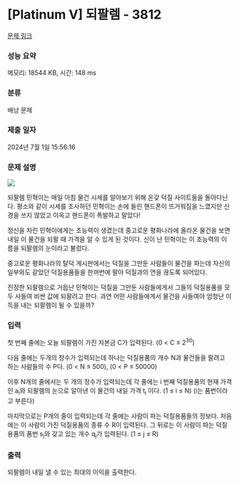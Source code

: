 # [Platinum V] 되팔렘 - 3812 

[문제 링크](https://www.acmicpc.net/problem/3812) 

### 성능 요약

메모리: 18544 KB, 시간: 148 ms

### 분류

배낭 문제

### 제출 일자

2024년 7월 1일 15:56:16

### 문제 설명

<p><img class="img-responsive" src="https://onlinejudgeimages.s3-ap-northeast-1.amazonaws.com/userupload/Riddler/20160903/951ae5ab93fd390398892ef80882ba25.jpg"></p>

<p> </p>

<p>되팔렘 민혁이는 매일 아침 물건 시세를 알아보기 위해 온갖 덕질 사이트들을 돌아다닌다. 평소와 같이 시세를 조사하던 민혁이는 손에 들린 핸드폰이 뜨거워짐을 느꼈지만 신경을 쓰지 않았고 이윽고 핸드폰이 폭발하고 말았다!</p>

<p>정신을 차린 민혁이에게는 초능력이 생겼는데 중고로운 평화나라에 올라온 물건을 보면 내일 이 물건을 되팔 때 가격을 알 수 있게 된 것이다. 신이 난 민혁이는 이 초능력의 이름을 되팔렘의 눈이라고 불렀다.</p>

<p>중고로운 평화나라의 탈덕 게시판에서는 덕질을 그만둔 사람들이 물건을 파는데 자신의 일부와도 같았던 덕질용품들을 한꺼번에 팔아 덕질과의 연을 끊도록 되어있다.</p>

<p>진정한 되팔렘으로 거듭난 민혁이는 덕질을 그만둔 사람들에게서 그들의 덕질용품을 모두 사들여 비싼 값에 되팔려고 한다. 과연 어떤 사람들에게서 물건을 사들여야 엄청난 이득을 내는 되팔렘이 될 수 있을까?</p>

### 입력 

 <p>첫 번째 줄에는 오늘 되팔렘이 가진 자본금 C가 입력된다. (0 < C ≤ 2<sup>30</sup>)</p>

<p>다음 줄에는 두개의 정수가 입력되는데 하나는 덕질용품의 개수 N과 물건들을 팔려고 하는 사람들의 수 P다. (0 < N ≤ 500), (0 < P ≤ 50000)</p>

<p>이후 N개의 줄에서는 두 개의 정수가 입력되는데 각 줄에는 i 번째 덕질용품의 현재 가격인 a<sub>i</sub>와 되팔렘의 눈으로 알아낸 이 물건의 내일 가격 t<sub>i</sub> 이다.  (1 ≤ i ≤ N) (i는 품번이라고 부른다)</p>

<p>마지막으로는 P개의 줄이 입력되는데 각 줄에는 사람이 파는 덕질용품들의 정보다. 처음에는 이 사람이 가진 덕질용품의 종류 수 R이 입력된다. 그 뒤로는 이 사람이 파는 덕질용품의 품번 s<sub>j</sub>와 갖고 있는 개수 q<sub>j</sub>가 입력된다. (1 ≤ j ≤ R)</p>

### 출력 

 <p>되팔렘이 내일 낼 수 있는 최대의 이익을 출력한다.</p>

